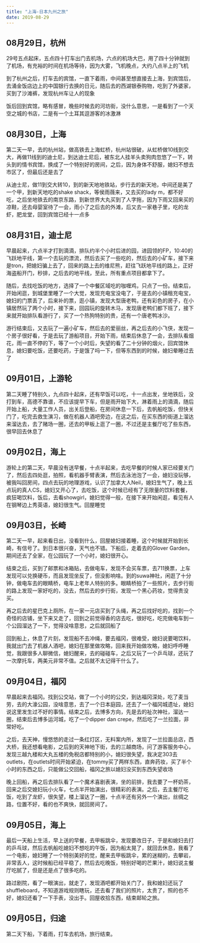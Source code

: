 ```yaml
---
title: "上海-日本九州之旅"
date: 2019-08-29
---
```


## 08月29日，杭州

29号五点起床，五点四十打车出门去机场，六点的机场大巴，用了四十分钟就到了机场，有充裕的时间在机场等待，因为大雾，飞机晚点，大约八点半上的飞机

到了杭州之后，打车去的宾馆，一直下着雨，中间甚至想直接去上海，到宾馆后，去涌金饭店边上的中国银行去换的日元，随后去的西湖银泰购物，吃到了外婆家，买到了沙滩裤，发现杭州车让人的现象

饭后回到宾馆，略有感冒，晚些时候去的河坊街，没什么意思，一是看到了一个天空之城的书店，二是有一个土耳其逗游客的冰激淋

## 08月30日，上海

第二天一早，去的杭州站，做高铁去上海虹桥，杭州站很破，从虹桥做10线到交大，再做11线到的迪士尼，到达迪士尼后，被东北人挂羊头卖狗肉忽悠了一下，转头到的情书宾馆，换成了一个特别好的房间，之后，因为身体不舒服，媳妇不想去市区了，但最后还是去了

从迪士尼，做11到交大转10，到的新天地地铁站，步行去的新天地，中间还是美了一个甲，到新天地吃的shake shack，等侯雨薇来，又去买的lady m，都不好吃，之后坐地铁去的南京东路，到新世界大丸买到了人字拖，因为下雨又回来买的凉鞋，还去母婴室待了一会，雨小了之后去的外滩，后又去一家巷子里，吃的龙虾，肥龙堂，回到宾馆已经十一点多

## 08月31日，迪士尼

早晨起来，六点半才打到滴滴，排队约半个小时后进的园，进园领的FP，10:40的飞跃地平线，第一个去玩的漂流，然后去买了一些吃的，然后去的小矿车，接下来是tron，把媳妇骗上去了，回来的路上去的维尼熊，赶往飞跃地平线的路上，正好海盗船开门，秒排，之后去的地平线，至此，所有重点项目都拿下了。

随后，去找吃饭的地方，选择了一个中餐区域吃的咖喱鸡，只点了一份。结束后，开始闲逛，到城堡里睡了一个大觉，发现充电宝没电了，于是去的小镇租充电宝，媳妇的门票丢了，后来补的票，逛小镇，发现大型唐老鸭，还有彩色的房子，在小镇居然玩了两个小时，接下来，回园玩的旋转木马，发现唐老鸭们都下班了，接下来就开始排队看游行了，买了一个热狗特别的贵，还有一个唐老鸭冰沙。

游行结束后，又去玩了一遍小矿车，然后去的爱丽丝，再之后去的小飞侠，发现一个房子很好看，于是去玩了游船项目，开始下雨，结束后休息了一会，去排队看烟花，雨一直不停的下，等了一个小时后，失望的看了二十分钟的烟火，回宾馆休息，媳妇要吃饭，还要吃药，于是饿了吗一下，但等东西到的时候，媳妇晕睡过去了

## 09月01日，上游轮

第二天睡了特别久，九点四十起床，还有早饭可以吃，十一点出发，坐地铁后，没打到车，高德不靠谱，不应该提早下车，但是雨开始下大，淋着雨上的滴滴，随后开始上船，大量工作人员，出关后登船，在房间休息一下后，去帆船吃饭，但快关门了，吃完去救生演习，做在机器人酒吧旁边，在这之后，在买东西的街道上溜达来溜达去，去了赌场一圈，还去的甲板上逛了一圈，不过还是主餐厅吃了些东西，很早回去休息了

## 09月02日，海上

游轮上的第二天，早晨没有送早餐，十点半起来，去吃早餐的时候人家已经要关门了，然后去四处逛，拍照，看机器手臂表演，然后去泳池泡了一会，媳妇没玩够，被我叫回房间，四点去玩的地理游戏，认识了加拿大人Neil，媳妇生气了，晚上五点玩的真人CS，媳妇又开心了，去吃饭，这个时候已经有了无限量的饮料套餐，疯狂喝饮料，饭后，去看showgirl，媳妇觉得一般，在接下来开始闲逛，看见有人在钢琴边上秀英语，媳妇很生气。回屋睡觉

## 09月03日，长崎

第二天一早，起来看日出，没看到什么，回屋媳妇接着睡，这个时候就开始到长崎，有信号了。到日本很兴奋，天气也不错。下船后，走着去的Glover Garden，期间还去了全家，在公园玩了一个小时，媳妇很开心。

结束之后，买到了邮票和冰箱贴，去做电车，发现不会买车票，去711换票，上车发现可以兑换硬币，而且发现坐反了，但没影响啥。到的suwa神社，闲逛了十分钟，做电车去的眼睛桥，电车上老年人特别的多。眼睛桥拍了一些照片，去步行街的路上发现一家好吃的，没去，然后去的步行街，发现一个黑心药妆，觉得贵没买。

再之后去的星巴克上厕所，在一家一元店买到了头绳，再之后找好吃的，找到一个奇怪的店铺，坐下来又走了，回到之前觉得香的店去吃，很好吃，吃完做电车到一个公园溜达了一下，觉得没啥意思，之后就回船了

回到船上，休息了片刻，发现船不去冲绳，要去福冈，很难受，媳妇说要喝饮料，我就出门去了机器人酒吧，媳妇在那里做攻略，回来我开始做攻略，媳妇呼呼睡觉，我跟很多人聊微信，媳妇醒来，去的碰碰车，之后又玩了一个乒乓球，还玩了一次摩托车，两美元非常不值。之后就不太记得干什么了。

## 09月04日，福冈

早晨起来去福冈。找到公交站，做了一个小时的公交，到达福冈深处，吃了麦当劳，去的大濠公园，没啥意思，去了一个日本庭园，还去了一个福冈城遗址，媳妇说这里发生过不好的事情。结束之后，去博多方向，先是去的祉次神社，溜达一圈，结束后去博多运河城，吃了一个dipper dan crepe，然后吃了一兰拉面，非常好吃。

之后，去天神，慢悠悠的走过一条红灯区，无料案内所，发现了一兰拉面总店，西大桥，我还想看电影，之后到的天神地下街，去的三越商场，问了游客服务中心，发现三越九楼和大丸五楼的免税店都特别的小，媳妇很失望，我决定303去outlets，在outlets时间开始紧迫，在tommy买了两样东西，直奔药妆，买了半个小时的东西之后，只能做公交回船，福冈之旅以媳妇没买到东西失望收场

晚上回船，再之后去排队看了一个魔术喜剧表演，坐的前排，我去要了一杯奶茶，回来之后交媳妇玩小火车，七点半开始演出，很精彩的表演。之后，去主餐厅吃饭，吃到了龙虾，很失望，楼上溜达了一圈，十点半还有另外一个演出，丝绸之路，位置不好，看的也不爽快，就回房间了。

## 09月05日，海上

最后一天船上生活，早上送的早餐，去甲板跳伞，发现要改日子，于是和媳妇去打的乒乓球，然后去帆船吃媳妇不想吃的午饭，因为船太晃了，就回去休息，我看了一个电影，媳妇睡了一个特别美好的觉，醒来去甲板跳伞，累的迷糊的，去攀岩，非常丢人，这时候船已经平稳了，然后去吃晚饭，特别好喝的芒果汁，媳妇说主餐厅吃腻了，但是还是点了很多吃的。

路过剧院，看了一眼演出，就走了，发现酒吧都开始关门了，我和媳妇还玩了shuffleboard，不知道游戏规则瞎玩，还去看了我们的照片，太贵了，照的也不好，媳妇还看了一下手表，没出手。回屋收拾东西，结束邮轮之旅。

## 09月05日，归途

第二天下船，下着雨，打车去机场，旅行结束。